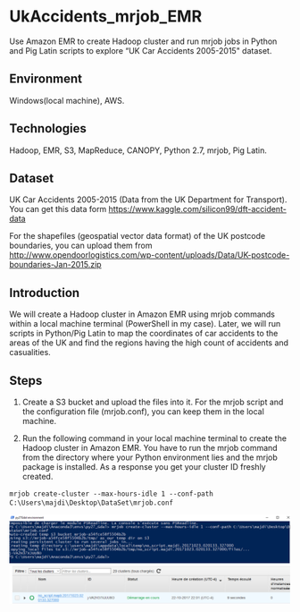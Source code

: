 # UkAccidents_mrjob_EMR
Use Amazon EMR to create Hadoop cluster and run mrjob jobs in Python and Pig Latin scripts to explore “UK Car Accidents 2005-2015" dataset. 

## Environment
Windows(local machine), AWS.
## Technologies
Hadoop, EMR, S3, MapReduce, CANOPY, Python 2.7, mrjob, Pig Latin.

## Dataset
UK Car Accidents 2005-2015 (Data from the UK Department for Transport).
You can get this data form https://www.kaggle.com/silicon99/dft-accident-data

For the shapefiles (geospatial vector data format) of the UK postcode boundaries, you can upload them from http://www.opendoorlogistics.com/wp-content/uploads/Data/UK-postcode-boundaries-Jan-2015.zip

## Introduction
We will create a Hadoop cluster in Amazon EMR using mrjob commands within a local machine terminal (PowerShell in my case). Later, we will run scripts in Python/Pig Latin to map the coordinates of car accidents to the areas of the UK and find the regions having the high count of accidents and casualities.

## Steps
1. Create a S3 bucket and upload the files into it. For the mrjob script and the configuration file (mrjob.conf), you can keep them in the local machine.

2. Run the following command in your local machine terminal to create the Hadoop cluster in Amazon EMR. You have to run the mrjob command from the directory where your Python environment lies and the mrjob package is installed. As a response you get your cluster ID freshly created.
```
mrjob create-cluster --max-hours-idle 1 --conf-path C:\Users\majdi\Desktop\DataSet\mrjob.conf 
```
![](Images/image1.png)
![](Images/image2.png)
